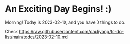 # An Exciting Day Begins! :)

Morning! Today is 2023-02-10, and you have 0 things to do.

Check https://raw.githubusercontent.com/cauliyang/to-do-list/main/todos/2023-02-10.md